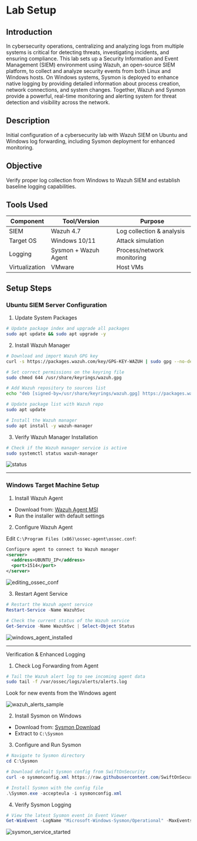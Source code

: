 # Lab Setup 

## Introduction
In cybersecurity operations, centralizing and analyzing logs from multiple systems is critical for detecting threats, investigating incidents, and ensuring compliance. This lab sets up a Security Information and Event Management (SIEM) environment using Wazuh, an open-source SIEM platform, to collect and analyze security events from both Linux and Windows hosts. On Windows systems, Sysmon is deployed to enhance native logging by providing detailed information about process creation, network connections, and system changes. Together, Wazuh and Sysmon provide a powerful, real-time monitoring and alerting system for threat detection and visibility across the network.


## Description  
Initial configuration of a cybersecurity lab with Wazuh SIEM on Ubuntu and Windows log forwarding, including Sysmon deployment for enhanced monitoring.

## Objective  
Verify proper log collection from Windows to Wazuh SIEM and establish baseline logging capabilities.

## Tools Used
| Component       | Tool/Version         | Purpose                        |
|-----------------|----------------------|--------------------------------|
| SIEM            | Wazuh 4.7            | Log collection & analysis      |
| Target OS       | Windows 10/11        | Attack simulation              |
| Logging         | Sysmon + Wazuh Agent | Process/network monitoring     |
| Virtualization  | VMware               | Host VMs                       |


## Setup Steps

### Ubuntu SIEM Server Configuration

1. Update System Packages

```bash
# Update package index and upgrade all packages
sudo apt update && sudo apt upgrade -y
```

2. Install Wazuh Manager

```bash
# Download and import Wazuh GPG key
curl -s https://packages.wazuh.com/key/GPG-KEY-WAZUH | sudo gpg --no-default-keyring --keyring gnupg-ring:/usr/share/keyrings/wazuh.gpg --import
```

```bash
# Set correct permissions on the keyring file
sudo chmod 644 /usr/share/keyrings/wazuh.gpg
```

```bash
# Add Wazuh repository to sources list
echo "deb [signed-by=/usr/share/keyrings/wazuh.gpg] https://packages.wazuh.com/4.x/apt/ stable main" | sudo tee -a /etc/apt/sources.list.d/wazuh.list
```

```bash
# Update package list with Wazuh repo
sudo apt update
```

```bash
# Install the Wazuh manager
sudo apt install -y wazuh-manager
```

3. Verify Wazuh Manager Installation

```bash
# Check if the Wazuh manager service is active
sudo systemctl status wazuh-manager
```


![status](https://github.com/user-attachments/assets/b6cfbe11-7403-4597-8ffe-7cee07c8f5ea)

 
---

### Windows Target Machine Setup

1. Install Wazuh Agent

- Download from: [Wazuh Agent MSI](https://packages.wazuh.com/4.x/windows/wazuh-agent-4.7.2-1.msi)
- Run the installer with default settings

2. Configure Wazuh Agent

Edit `C:\Program Files (x86)\ossec-agent\ossec.conf`:

```xml
Configure agent to connect to Wazuh manager 
<server>
  <address>UBUNTU_IP</address>
  <port>1514</port>
</server>
```

![editing_ossec_conf](https://github.com/user-attachments/assets/2dc218d4-8d26-4915-a162-e1923f85dd36)


3. Restart Agent Service

```powershell
# Restart the Wazuh agent service
Restart-Service -Name WazuhSvc
```

```powershell
# Check the current status of the Wazuh service
Get-Service -Name WazuhSvc | Select-Object Status
```

 ![windows_agent_installed](https://github.com/user-attachments/assets/7a17bec2-2b27-45a2-8e6b-492602ad6c14)
 
---

Verification & Enhanced Logging

1. Check Log Forwarding from Agent

```bash
# Tail the Wazuh alert log to see incoming agent data
sudo tail -f /var/ossec/logs/alerts/alerts.log
```
Look for new events from the Windows agent

![wazuh_alerts_sample](https://github.com/user-attachments/assets/26d15d4e-6b0c-4ff7-98c0-0d6d14e13701)


2. Install Sysmon on Windows

- Download from: [Sysmon Download](https://learn.microsoft.com/en-us/sysinternals/downloads/sysmon)
- Extract to `C:\Sysmon`

3. Configure and Run Sysmon

```powershell
# Navigate to Sysmon directory
cd C:\Sysmon
```

```powershell
# Download default Sysmon config from SwiftOnSecurity
curl -o sysmonconfig.xml https://raw.githubusercontent.com/SwiftOnSecurity/sysmon-config/master/sysmonconfig-export.xml
```

```powershell
# Install Sysmon with the config file
.\Sysmon.exe -accepteula -i sysmonconfig.xml
```

4. Verify Sysmon Logging

```powershell
# View the latest Sysmon event in Event Viewer
Get-WinEvent -LogName "Microsoft-Windows-Sysmon/Operational" -MaxEvents 1
```
![sysmon_service_started](https://github.com/user-attachments/assets/fcbd14f6-a961-4097-a0b1-5446c0f97249)


  







